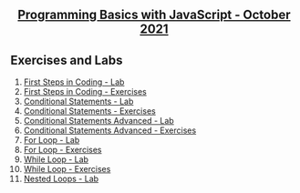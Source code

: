 ## <a href= "https://softuni.bg/trainings/3511/programming-basics-with-javascript-october-2021/internal"> <p align="center"> Programming Basics with JavaScript - October 2021 </p></a>





## Exercises and Labs 
1. <a href= "https://github.com/NikolovDaniel/Software-University--SoftUni-/tree/main/JavaScript%20Programming/JS%20-%20Basics/JS%20Basics%20-%20Exercises/First%20Steps%20in%20Coding%20-%20Lab"> First Steps in Coding - Lab </a>
2. <a href= "https://github.com/NikolovDaniel/Software-University--SoftUni-/tree/main/JavaScript%20Programming/JS%20-%20Basics/JS%20Basics%20-%20Exercises/First%20Steps%20in%20Coding%20-%20Exercises"> First Steps in Coding - Exercises </a>
3. <a href="https://github.com/NikolovDaniel/Software-University--SoftUni-/tree/main/JavaScript%20Programming/JS%20-%20Basics/JS%20Basics%20-%20Exercises/Conditional%20Statements%20-%20Lab"> Conditional Statements - Lab </a>
4. <a href="https://github.com/NikolovDaniel/Software-University--SoftUni-/tree/main/JavaScript%20Programming/JS%20-%20Basics/JS%20Basics%20-%20Exercises/Conditional%20Statements%20-%20Exercises"> Conditional Statements - Exercises </a>
5. <a href="https://github.com/NikolovDaniel/Software-University--SoftUni-/tree/main/JavaScript%20Programming/JS%20-%20Basics/JS%20Basics%20-%20Exercises/Conditional%20Statements%20Advanced%20-%20Lab"> Conditional Statements Advanced - Lab </a>
6. <a href="https://github.com/NikolovDaniel/Software-University--SoftUni-/tree/main/JavaScript%20Programming/JS%20-%20Basics/JS%20Basics%20-%20Exercises/Conditional%20Statements%20Advanced%20-%20Exercises"> Conditional Statements Advanced - Exercises </a>
7. <a href="https://github.com/NikolovDaniel/Software-University--SoftUni-/tree/main/JavaScript%20Programming/JS%20-%20Basics/JS%20Basics%20-%20Exercises/For%20Loop%20-%20Lab"> For Loop - Lab </a>
8. <a href="https://github.com/NikolovDaniel/Software-University--SoftUni-/tree/main/JavaScript%20Programming/JS%20-%20Basics/JS%20Basics%20-%20Exercises/For%20Loop%20-%20Exercises"> For Loop - Exercises </a>
9. <a href="https://github.com/NikolovDaniel/Software-University--SoftUni-/tree/main/JavaScript%20Programming/JS%20-%20Basics/JS%20Basics%20-%20Exercises/While%20Loop%20-%20Lab"> While Loop - Lab </a>
10. <a href="https://github.com/NikolovDaniel/Software-University--SoftUni-/tree/main/JavaScript%20Programming/JS%20-%20Basics/JS%20Basics%20-%20Exercises/While%20Loop%20-%20Exercises"> While Loop - Exercises </a>
11. <a href="https://github.com/NikolovDaniel/Software-University--SoftUni-/tree/main/JavaScript%20Programming/JS%20-%20Basics/JS%20Basics%20-%20Exercises/Nested%20Loops%20-%20Lab"> Nested Loops - Lab </a>
